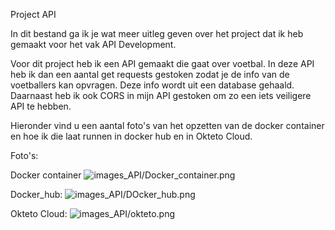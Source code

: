 Project API

In dit bestand ga ik je wat meer uitleg geven over het project dat ik heb gemaakt voor het vak API Development.

Voor dit project heb ik een API gemaakt die gaat over voetbal. In deze API heb ik dan een aantal get requests gestoken zodat je de info van de voetballers kan opvragen. Deze info wordt uit een database gehaald.
Daarnaast heb ik ook CORS in mijn API gestoken om zo een iets veiligere API te hebben.






Hieronder vind u een aantal foto's van het opzetten van de docker container en hoe ik die laat runnen in docker hub en in Okteto Cloud.

Foto's:

Docker container
![images_API/Docker_container.png](images_API/Docker_container.png)



Docker_hub:
![images_API/DOcker_hub.png](images_API/DOcker_hub.png)



Okteto Cloud:
![images_API/okteto.png](images_API/okteto.png)